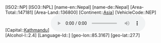﻿---
location: [27.7,85.3167]
type: Country
tags:
- geo/Country

SpocWebEntityId: 26985
isDeleted: false
confidential: public

---
[ISO2::NP]
[ISO3::NPL]
[name-en::Nepal]
[name-de::Nepal]
[Area-Total::147181]
[Area-Land::136800]
[Continent::[Asia](geo/Continent/Asia.md)]
[VehicleCode::NEP]
[Capital::[Kathmandu](geo/Continent/Asia/Nepal/Kathmandu.md)]
![Anthem-Nepal](xLarge/National-Anthem/Anthem-Nepal.mp3)
[Alcohol-l::2.4]
[Language-Id::]
[geo-lon::85.3167]
[geo-lat::27.7]

